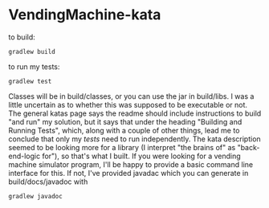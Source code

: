 # VendingMachine-kata

to build:

    gradlew build

to run my tests:

    gradlew test

Classes will be in build/classes, or you can use the jar in build/libs.  I was a little uncertain as to whether this was supposed to be executable or not.  The general katas page says the readme should include instructions to build "and run" my solution, but it says that under the heading "Building and Running Tests", which, along with a couple of other things, lead me to conclude that only my *tests* need to run independently. The kata description seemed to be looking more for a library (I interpret "the brains of" as "back-end-logic for"), so that's what I built.  If you were looking for a vending machine simulator program, I'll be happy to provide a basic command line interface for this. If not, I've provided javadac which you can generate in build/docs/javadoc with

    gradlew javadoc

